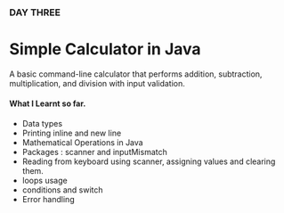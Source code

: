 ### DAY THREE

# Simple Calculator in Java

A basic command-line calculator that performs addition, subtraction, multiplication, and division with input validation.

#### What I Learnt so far.
* Data types
* Printing inline and new line
* Mathematical Operations in Java
* Packages : scanner and inputMismatch
* Reading from keyboard using scanner, assigning values and clearing them.
* loops usage
* conditions and switch
* Error handling




